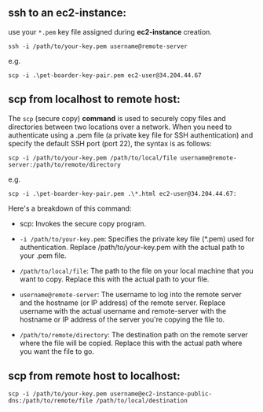 ## ssh to an ec2-instance:

use your `*.pem` key file assigned during **ec2-instance** creation.

```text
ssh -i /path/to/your-key.pem username@remote-server
```

e.g.

```text
scp -i .\pet-boarder-key-pair.pem ec2-user@34.204.44.67
```

## scp from localhost to remote host:

The `scp` (secure copy) **command** is used to securely copy files and directories between two locations over a network. When you need to authenticate using a .pem file (a private key file for SSH authentication) and specify the default SSH port (port 22), the syntax is as follows:

```text
scp -i /path/to/your-key.pem /path/to/local/file username@remote-server:/path/to/remote/directory
```

e.g.

```text
scp -i .\pet-boarder-key-pair.pem .\*.html ec2-user@34.204.44.67:
```

Here's a breakdown of this command:

* scp: Invokes the secure copy program.

* `-i /path/to/your-key.pem`: Specifies the private key file (*.pem) used for authentication. Replace /path/to/your-key.pem with the actual path to your .pem file.

* `/path/to/local/file`: The path to the file on your local machine that you want to copy. Replace this with the actual path to your file.

* `username@remote-server`: The username to log into the remote server and the hostname (or IP address) of the remote server. Replace username with the actual username and remote-server with the hostname or IP address of the server you're copying the file to.

* `/path/to/remote/directory`: The destination path on the remote server where the file will be copied. Replace this with the actual path where you want the file to go.

## scp from remote host to localhost:

```text
scp -i /path/to/your-key.pem username@ec2-instance-public-dns:/path/to/remote/file /path/to/local/destination
```